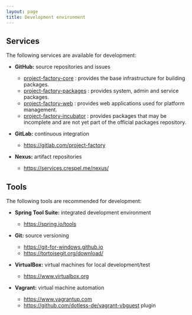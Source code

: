 ```yaml
---
layout: page
title: Development environment
---
```


## Services

The following services are available for development:

-   **GitHub:** source repositories and issues
    -   [project-factory-core](https://github.com/fcrespel/project-factory-core) : provides the base infrastructure for building packages.
    -   [project-factory-packages](https://github.com/fcrespel/project-factory-packages) : provides system, admin and service packages.
    -   [project-factory-web](https://github.com/fcrespel/project-factory-web) : provides web applications used for platform management.
    -   [project-factory-incubator](https://github.com/fcrespel/project-factory-incubator) : provides packages that may be incomplete and are not yet part of the official packages repository.

-   **GitLab:** continuous integration
    -   <https://gitlab.com/project-factory>

-   **Nexus:** artifact repositories
    -   <https://services.crespel.me/nexus/>

## Tools

The following tools are recommended for development:

-   **Spring Tool Suite:** integrated development environment
    -   <https://spring.io/tools>

-   **Git:** source versioning
    -   <https://git-for-windows.github.io>
    -   <https://tortoisegit.org/download/>

-   **VirtualBox:** virtual machines for local development/test
    -   <https://www.virtualbox.org>

-   **Vagrant:** virtual machine automation
    -   <https://www.vagrantup.com>
    -   <https://github.com/dotless-de/vagrant-vbguest> plugin
